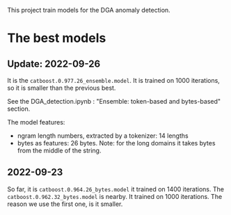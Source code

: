 This project train models for the DGA anomaly detection.


# The best models
## Update: 2022-09-26
It is the `catboost.0.977.26_ensemble.model`. It is trained on 1000 iterations, 
so it is smaller than the previous best.

See the DGA_detection.ipynb : "Ensemble: token-based and bytes-based" section.

The model features: 
- ngram length numbers, extracted by a tokenizer: 14 lengths
- bytes as features: 26 bytes. Note: for the long domains it takes bytes from
  the middle of the string.

## 2022-09-23
So far, it is `catboost.0.964.26_bytes.model` it trained on 1400 iterations.
The `catboost.0.962.32_bytes.model` is nearby. It trained on 1000 iterations.
The reason we use the first one, is it smaller.
